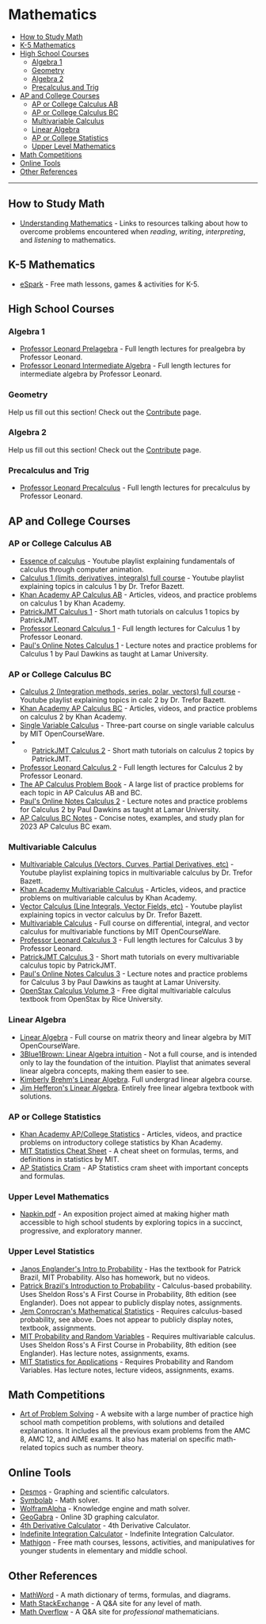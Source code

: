 # Mathematics

- [How to Study Math](#how-to-study-math)
- [K-5 Mathematics](#k-5-mathematics)
- [High School Courses](#high-school-courses)
  - [Algebra 1](#algebra-1)
  - [Geometry](#geometry)
  - [Algebra 2](#algebra-2)
  - [Precalculus and Trig](#precalculus-and-trig)
- [AP and College Courses](#ap-and-college-courses)
  - [AP or College Calculus AB](#ap-or-college-calculus-ab)
  - [AP or College Calculus BC](#ap-or-college-calculus-bc)
  - [Multivariable Calculus](#multivariable-calculus)
  - [Linear Algebra](#linear-algebra)
  - [AP or College Statistics](#ap-or-college-statistics)
  - [Upper Level Mathematics](#upper-level-mathematics)
- [Math Competitions](#math-competitions)
- [Online Tools](#online-tools)
- [Other References](#other-references)

---

## How to Study Math
- [Understanding Mathematics](https://github.com/nbro/understanding-math) - Links to resources talking about how to overcome problems encountered when *reading*, *writing*, *interpreting*, and *listening* to mathematics.

## K-5 Mathematics
- [eSpark](https://www.esparklearning.com) - Free math lessons, games & activities for K-5.

## High School Courses

### Algebra 1
- [Professor Leonard Prelagebra](https://www.youtube.com/playlist?list=PL4C9296DF81B9EF13) - Full length lectures for prealgebra by Professor Leonard.
- [Professor Leonard Intermediate Algebra](https://www.youtube.com/playlist?list=PLC292123722B1B450) - Full length lectures for intermediate algebra by Professor Leonard.

### Geometry
Help us fill out this section! Check out the [Contribute](@/contribute/_index.md) page.

### Algebra 2
Help us fill out this section! Check out the [Contribute](@/contribute/_index.md) page.

### Precalculus and Trig 
- [Professor Leonard Precalculus](https://www.youtube.com/playlist?list=PLDesaqWTN6ESsmwELdrzhcGiRhk5DjwLP) - Full length lectures for precalculus by Professor Leonard.

## AP and College Courses 

### AP or College Calculus AB 
- [Essence of calculus](https://www.youtube.com/watch?v=WUvTyaaNkzM&list=PL0-GT3co4r2wlh6UHTUeQsrf3mlS2lk6x) - Youtube playlist explaining fundamentals of calculus through computer animation.
- [Calculus 1 (limits, derivatives, integrals) full course](https://www.youtube.com/watch?v=LWPzHlSBlxI&list=PLHXZ9OQGMqxfT9RMcReZ4WcoVILP4k6-m) - Youtube playlist explaining topics in calculus 1 by Dr. Trefor Bazett.
- [Khan Academy AP Calculus AB](https://www.khanacademy.org/math/ap-calculus-ab) - Articles, videos, and practice problems on calculus 1 by Khan Academy.
- [PatrickJMT Calculus 1](http://patrickjmt.com/#calculus) - Short math tutorials on calculus 1 topics by PatrickJMT.
- [Professor Leonard Calculus 1](https://www.youtube.com/playlist?list=PLF797E961509B4EB5) - Full length lectures for Calculus 1 by Professor Leonard.
- [Paul's Online Notes Calculus 1](https://tutorial.math.lamar.edu/Classes/CalcI/CalcI.aspx) - Lecture notes and practice problems for Calculus 1 by Paul Dawkins as taught at Lamar University.

### AP or College Calculus BC
- [Calculus 2 (Integration methods, series, polar, vectors) full course](https://www.youtube.com/watch?v=i4c8n4S-Sp0&list=PLHXZ9OQGMqxc4ySKTIW19TLrT91Ik9M4n) - Youtube playlist explaining topics in calc 2 by Dr. Trefor Bazett.
- [Khan Academy AP Calculus BC](https://www.khanacademy.org/math/ap-calculus-bc) - Articles, videos, and practice problems on calculus 2 by Khan Academy.
- [Single Variable Calculus](https://ocw.mit.edu/courses/18-01-calculus-i-single-variable-calculus-fall-2020/) - Three-part course on single variable calculus by MIT OpenCourseWare.
- - [PatrickJMT Calculus 2](http://patrickjmt.com/#calculus) - Short math tutorials on calculus 2 topics by PatrickJMT.
- [Professor Leonard Calculus 2](https://www.youtube.com/playlist?list=PLDesaqWTN6EQ2J4vgsN1HyBeRADEh4Cw-) - Full length lectures for Calculus 2 by Professor Leonard.
- [The AP Calculus Problem Book](http://crunchymath.weebly.com/uploads/8/2/4/0/8240213/apcalcprobbook.pdf) - A large list of practice problems for each topic in AP Calculus AB and BC.
- [Paul's Online Notes Calculus 2](https://tutorial.math.lamar.edu/Classes/CalcII/CalcII.aspx) - Lecture notes and practice problems for Calculus 2 by Paul Dawkins as taught at Lamar University.
- [AP Calculus BC Notes](https://docs.google.com/document/d/1YDFL622C8dRj-Z-2o1BMIUfQy4nGisp8cUVEg52-BHo/edit#) - Concise notes, examples, and study plan for 2023 AP Calculus BC exam.

### Multivariable Calculus
- [Multivariable Calculus (Vectors, Curves, Partial Derivatives, etc)](https://www.youtube.com/playlist?list=PLHXZ9OQGMqxc_CvEy7xBKRQr6I214QJcd) - Youtube playlist explaining topics in multivariable calculus by Dr. Trefor Bazett.
- [Khan Academy Multivariable Calculus](https://www.khanacademy.org/math/multivariable-calculus) - Articles, videos, and practice problems on multivariable calculus by Khan Academy.
- [Vector Calculus (Line Integrals, Vector Fields, etc)](https://www.youtube.com/playlist?list=PLHXZ9OQGMqxfW0GMqeUE1bLKaYor6kbHa) - Youtube playlist explaining topics in vector calculus by Dr. Trefor Bazett.
- [Multivariable Calculus](https://ocw.mit.edu/courses/18-02sc-multivariable-calculus-fall-2010/) - Full course on differential, integral, and vector calculus for multivariable functions by MIT OpenCourseWare.
- [Professor Leonard Calculus 3](https://www.youtube.com/playlist?list=PLDesaqWTN6ESk16YRmzuJ8f6-rnuy0Ry7) - Full length lectures for Calculus 3 by Professor Leonard.
- [PatrickJMT Calculus 3](http://patrickjmt.com/#calculus) - Short math tutorials on every multivariable calculus topic by PatrickJMT.
- [Paul's Online Notes Calculus 3](https://tutorial.math.lamar.edu/Classes/CalcIII/CalcIII.aspx) - Lecture notes and practice problems for Calculus 3 by Paul Dawkins as taught at Lamar University.
- [OpenStax Calculus Volume 3](https://openstax.org/details/books/calculus-volume-3) - Free digital multivariable calculus textbook from OpenStax by Rice University.

### Linear Algebra
- [Linear Algebra](https://ocw.mit.edu/courses/18-06sc-linear-algebra-fall-2011/) - Full course on matrix theory and linear algebra by MIT OpenCourseWare.
- [3Blue1Brown: Linear Algebra intuition](https://youtube.com/playlist?list=PL0-GT3co4r2y2YErbmuJw2L5tW4Ew2O5B) - Not a full course, and is intended only to lay the foundation of the intuition. Playlist that animates several linear algebra concepts, making them easier to see. 
- [Kimberly Brehm's Linear Algebra](https://youtube.com/playlist?list=PLl-gb0E4MII03hiCrZa7YqxUMEeEPmZqK). Full undergrad linear algebra course.
- [Jim Hefferon's Linear Algebra](https://joshua.smcvt.edu/linearalgebra/). Entirely free linear algebra textbook with solutions.

### AP or College Statistics
- [Khan Academy AP/College Statistics](https://www.khanacademy.org/math/ap-statistics) - Articles, videos, and practice problems on introductory college statistics by Khan Academy.
- [MIT Statistics Cheat Sheet](https://web.mit.edu/~csvoss/Public/usabo/stats_handout.pdf) - A cheat sheet on formulas, terms, and definitions in statistics by MIT.
- [AP Statistics Cram](http://apsurvivall.weebly.com/uploads/1/2/6/5/12651629/ap_statistics_cram.pdf) - AP Statistics cram sheet with important concepts and formulas.

### Upper Level Mathematics
- [Napkin.pdf](https://venhance.github.io/napkin/Napkin.pdf) - An exposition project aimed at making higher math accessible to high school students by exploring topics in a succinct, progressive, and exploratory manner.

### Upper Level Statistics
- [Janos Englander's Intro to Probability](https://sites.google.com/view/englandj/math-4510?pli=1) - Has the textbook for Patrick Brazil, MIT Probability. Also has homework, but no videos.
- [Patrick Brazil's Introduction to Probability](https://www.youtube.com/playlist?list=PLUTn30k919O_dwIAqUqq37gNQJFHCDQ2D) - Calculus-based probability. Uses Sheldon Ross's A First Course in Probability, 8th edition (see Englander). Does not appear to publicly display notes, assignments.
- [Jem Conrocran's Mathematical Statistics](https://www.youtube.com/playlist?list=PLLyj1Zd4UWrOk5-wIki_oOxHJnNj0_437) - Requires calculus-based probability, see above. Does not appear to publicly display notes, textbook, assignments.
- [MIT Probability and Random Variables](https://ocw.mit.edu/courses/18-440-probability-and-random-variables-spring-2014/) - Requires multivariable calculus. Uses Sheldon Ross's A First Course in Probability, 8th edition (see Englander). Has lecture notes, assignments, exams.
- [MIT Statistics for Applications](https://ocw.mit.edu/courses/18-650-statistics-for-applications-fall-2016/) - Requires Probability and Random Variables. Has lecture notes, lecture videos, assignments, exams.

## Math Competitions
- [Art of Problem Solving](https://artofproblemsolving.com/wiki/) - A website with a large number of practice high school math competition problems, with solutions and detailed explanations. It includes all the previous exam problems from the AMC 8, AMC 12, and AIME exams. It also has material on specific math-related topics such as number theory.

## Online Tools
- [Desmos](https://www.desmos.com) - Graphing and scientific calculators.
- [Symbolab](https://www.symbolab.com) - Math solver.
- [WolframAlpha](https://www.wolframalpha.com) - Knowledge engine and math solver.
- [GeoGabra](https://www.geogebra.org/?lang=en) - Online 3D graphing calculator.
- [4th Derivative Calculator](https://calculator-derivative.com/fourth-derivative-calculator) - 4th Derivative Calculator.
- [Indefinite Integration Calculator](https://calculator-integral.com/indefinite-integral-calculator) - Indefinite Integration Calculator.
- [Mathigon](https://mathigon.org/) - Free math courses, lessons, activities, and manipulatives for younger students in elementary and middle school.

## Other References
- [MathWord](http://www.mathwords.com) - A math dictionary of terms, formulas, and diagrams.
- [Math StackExchange](https://math.stackexchange.com) - A Q&A site for any level of math.
- [Math Overflow](https://mathoverflow.net) - A Q&A site for *professional* mathematicians.
